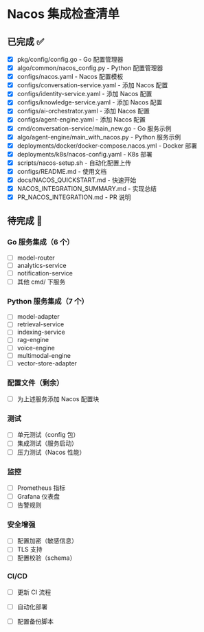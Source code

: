# Nacos 集成检查清单

## 已完成 ✅

- [x] pkg/config/config.go - Go 配置管理器
- [x] algo/common/nacos_config.py - Python 配置管理器
- [x] configs/nacos.yaml - Nacos 配置模板
- [x] configs/conversation-service.yaml - 添加 Nacos 配置
- [x] configs/identity-service.yaml - 添加 Nacos 配置
- [x] configs/knowledge-service.yaml - 添加 Nacos 配置
- [x] configs/ai-orchestrator.yaml - 添加 Nacos 配置
- [x] configs/agent-engine.yaml - 添加 Nacos 配置
- [x] cmd/conversation-service/main_new.go - Go 服务示例
- [x] algo/agent-engine/main_with_nacos.py - Python 服务示例
- [x] deployments/docker/docker-compose.nacos.yml - Docker 部署
- [x] deployments/k8s/nacos-config.yaml - K8s 部署
- [x] scripts/nacos-setup.sh - 自动化配置上传
- [x] configs/README.md - 使用文档
- [x] docs/NACOS_QUICKSTART.md - 快速开始
- [x] NACOS_INTEGRATION_SUMMARY.md - 实现总结
- [x] PR_NACOS_INTEGRATION.md - PR 说明

## 待完成 📝

### Go 服务集成（6 个）
- [ ] model-router
- [ ] analytics-service
- [ ] notification-service
- [ ] 其他 cmd/ 下服务

### Python 服务集成（7 个）
- [ ] model-adapter
- [ ] retrieval-service
- [ ] indexing-service
- [ ] rag-engine
- [ ] voice-engine
- [ ] multimodal-engine
- [ ] vector-store-adapter

### 配置文件（剩余）
- [ ] 为上述服务添加 Nacos 配置块

### 测试
- [ ] 单元测试（config 包）
- [ ] 集成测试（服务启动）
- [ ] 压力测试（Nacos 性能）

### 监控
- [ ] Prometheus 指标
- [ ] Grafana 仪表盘
- [ ] 告警规则

### 安全增强
- [ ] 配置加密（敏感信息）
- [ ] TLS 支持
- [ ] 配置校验（schema）

### CI/CD
- [ ] 更新 CI 流程
- [ ] 自动化部署
- [ ] 配置备份脚本


